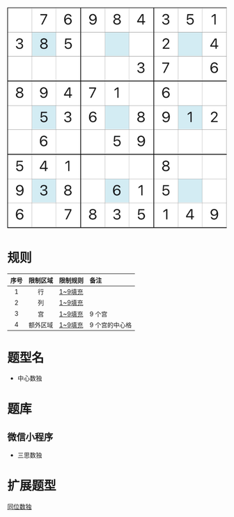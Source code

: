 ![](../../../../../images/sudoku/中心数独.jpeg)

# 规则

| 序号  | 限制区域 | 限制规则    | 备注       |
|:---:|:----:|:--------|:---------|
|  1  |  行   | [1~9填充] |          |
|  2  |  列   | [1~9填充] |          |
|  3  |  宫   | [1~9填充] | 9 个宫     |
|  4  | 额外区域 | [1~9填充] | 9 个宫的中心格 |

# 题型名

- 中心数独

# 题库

## 微信小程序
- 三思数独

# 扩展题型

[同位数独](同位数独.md)

[1~9填充]: ../../../../../rules.md#1~9填充